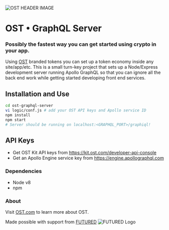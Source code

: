 ![OST HEADER IMAGE](https://i.imgur.com/3XB2GED.jpg)

# OST • GraphQL Server
### Possibly the fastest way you can get started using crypto in your app.

Using [OST](https://ost.com) branded tokens you can set up a token economy inside any site/app/etc.  This is a small turn-key project that sets up a Node/Express development server running Apollo GraphQL so that you can ignore all the back end work while getting started developing front end services.

## Installation and Use
```Bash
cd ost-graphql-server
vi logic/conf.js # add your OST API keys and Apollo service ID
npm install
npm start
# Server should be running on localhost:<GRAPHQL_PORT>/graphiql!
```

## API Keys
 - Get OST Kit API keys from https://kit.ost.com/developer-api-console
 - Get an Apollo Engine service key from https://engine.apollographql.com 

### Dependencies
 - Node v8
 - npm

### About
Visit [OST.com](https://ost.com) to learn more about OST. 

Made possible with support from [FUTURED](https://futured.org)
![FUTURED Logo](https://i.imgur.com/hvhyCFY.jpg)
